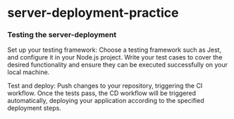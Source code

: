 # server-deployment-practice

### Testing the server-deployment

Set up your testing framework: Choose a testing framework such as Jest,  and configure it in your Node.js project. Write your test cases to cover the desired functionality and ensure they can be executed successfully on your local machine.

Test and deploy: Push changes to your repository, triggering the CI workflow. Once the tests pass, the CD workflow will be triggered automatically, deploying your application according to the specified deployment steps.
